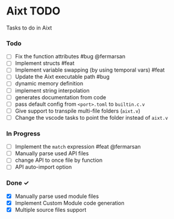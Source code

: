 # Aixt TODO

Tasks to do in Aixt 

### Todo

- [ ] Fix the function attributes #bug @fermarsan
- [ ] Implement structs #feat
- [ ] Implement variable swapping (by using temporal vars) #feat
- [ ] Update the Aixt executable path #bug
- [ ] dynamic memory definition
- [ ] implement string interpolation
- [ ] generates documentation from code
- [ ] pass default config from `<port>.toml` to `builtin.c.v`
- [ ] Give support to transpile multi-file folders (`aixt.v`)
- [ ] Change the vscode tasks to point the folder instead of `aixt.v`

### In Progress

- [ ] Implement the `match` expression #feat @fermarsan
- [ ] Manually parse used API files
- [ ] change API to once file by function
- [ ] API auto-import option
   
### Done ✓

- [x] Manually parse used module files
- [x] Implement Custom Module code generation
- [x] Multiple source files support